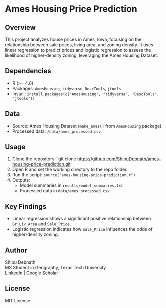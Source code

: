 # Ames Housing Price Prediction

## Overview
This project analyzes house prices in Ames, Iowa, focusing on the relationship between sale prices, living area, and zoning density. It uses linear regression to predict prices and logistic regression to assess the likelihood of higher-density zoning, leveraging the Ames Housing Dataset.

## Dependencies
- R (>= 4.0)
- Packages: `AmesHousing`, `tidyverse`, `DescTools`, `jtools`
- Install: `install.packages(c("AmesHousing", "tidyverse", "DescTools", "jtools"))`

## Data
- Source: Ames Housing Dataset (`make_ames()` from `AmesHousing` package)
- Processed data: `/data/ames_processed.csv`

## Usage
1. Clone the repository: `git clone https://github.com/ShipuDebnath/ames-housing-price-prediction.git
2. Open R and set the working directory to the repo folder.
3. Run the script: `source("ames-housing-price-prediction.r")`
4. Outputs:
   - Model summaries in `results/model_summaries.txt`
   - Processed data in `data/ames_processed.csv`

## Key Findings
- Linear regression shows a significant positive relationship between `Gr_Liv_Area` and `Sale_Price`.
- Logistic regression indicates how `Sale_Price` influences the odds of higher-density zoning.

## Author
Shipu Debnath  
MS Student in Geography, Texas Tech University  
[LinkedIn](https://linkedin.com/in/shipudebnath/) | [Google Scholar](https://scholar.google.com/citations?user=WyP6KUUAAAAJ&hl=en)

## License
MIT License

